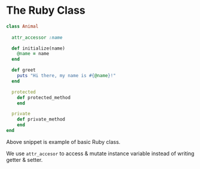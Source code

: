 # The Ruby Class

```ruby
class Animal
    
  attr_accessor :name

  def initialize(name)
    @name = name
  end

  def greet
    puts "Hi there, my name is #{@name}!"
  end

  protected 
    def protected_method
    end

  private
    def private_method
    end
end
```

Above snippet is example of basic Ruby class.

We use `attr_accesor` to access & mutate instance variable instead of writing getter & setter. 